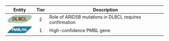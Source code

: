 |Entity|Tier|Description              |
|:----:|:----:|------------------------------|
|![DLBCL](images/icons/DLBCL_tier2.png) | 2 | Role of ARID5B mutations in DLBCL requires confirmation|
|![PMBL](images/icons/PMBL_tier1.png) | 1 | High-confidence PMBL gene|
